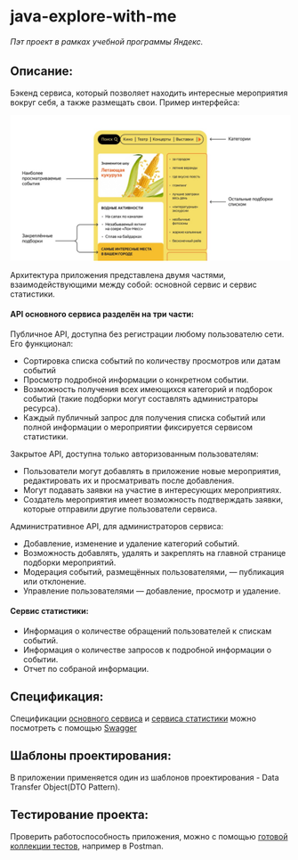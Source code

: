 # java-explore-with-me
###### Пэт проект в рамках учебной программы Яндекс.

## Описание:

Бэкенд сервиса, который позволяет находить интересные мероприятия вокруг себя, а также размещать свои. Пример интерфейса:

![Alt text](JavaExploreWithMe.jpg)

Архитектура приложения представлена двумя частями, взаимодействующими между собой: основной сервис и сервис статистики. 

#### API основного сервиса разделён на три части:

Публичное API, доступна без регистрации любому пользователю сети. Его функционал:
* Сортировка списка событий по количеству просмотров или датам событий
* Просмотр подробной информации о конкретном событии.
* Возможность получения всех имеющихся категорий и подборок событий (такие подборки могут составлять администраторы ресурса).
* Каждый публичный запрос для получения списка событий или полной информации о мероприятии фиксируется сервисом статистики.

Закрытое API, доступна только авторизованным пользователям:
* Пользователи могут добавлять в приложение новые мероприятия, редактировать их и просматривать после добавления.
* Могут подавать заявки на участие в интересующих мероприятиях.
* Создатель мероприятия имеет возможность подтверждать заявки, которые отправили другие пользователи сервиса.

Административное API, для администраторов сервиса:
* Добавление, изменение и удаление категорий событий.
* Возможность добавлять, удалять и закреплять на главной странице подборки мероприятий.
* Модерация событий, размещённых пользователями, — публикация или отклонение.
* Управление пользователями — добавление, просмотр и удаление.

#### Сервис статистики:
* Информация о количестве обращений пользователей к спискам событий. 
* Информация о количестве запросов к подробной информации о событии. 
* Отчет по собраной информации.

## Спецификация:

Спецификации [основного сервиса]() и [сервиса статистики]() можно посмотреть с помощью [Swagger](https://editor-next.swagger.io)

## Шаблоны проектирования:

В приложении применяется один из шаблонов проектирования -  Data Transfer Object(DTO Pattern).

## Тестирование проекта:

Проверить работоспособность приложения, можно с помощью [готовой коллекции тестов](), например в Postman.
